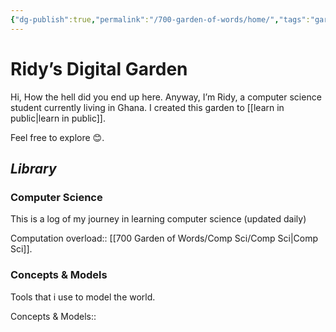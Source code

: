 ```yaml
---
{"dg-publish":true,"permalink":"/700-garden-of-words/home/","tags":"gardenEntry","dgHomeLink":false}
---
```


# Ridy’s Digital Garden

Hi, How the hell did you end up here. Anyway, I’m Ridy, a computer science student currently living in Ghana. I created this garden to [[learn in public\|learn in public]].

Feel free to explore 😊.

## *Library*

### Computer Science

This is a log of my journey in learning computer science (updated daily)

Computation overload::  [[700 Garden of Words/Comp Sci/Comp Sci\|Comp Sci]].

### Concepts & Models

Tools that i use to model the world.

Concepts & Models:: 


